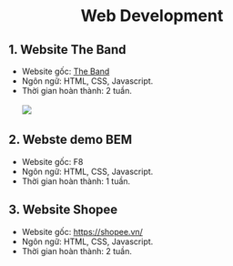 <h1 align="center"><b>Web Development</b></h>

## 1. Website The Band
  - Website gốc: [The Band](https://www.w3schools.com/w3css/tryw3css_templates_band.htm)
  - Ngôn ngữ: HTML, CSS, Javascript.
  - Thời gian hoàn thành: 2 tuần.</br>
  </br><img src='https://github.com/trong-khanh-1109/Web-Development/blob/78d2f28cc03e5d9d6b256ee12ccd6cda5b6e2c7b/Image/TheBand.png'></img>
## 2. Webste demo BEM
  - Website gốc: F8
  - Ngôn ngữ: HTML, CSS, Javascript.
  - Thời gian hoàn thành: 1 tuần.
## 3. Website Shopee
  - Website gốc: https://shopee.vn/
  - Ngôn ngữ: HTML, CSS, Javascript.
  - Thời gian hoàn thành: 2 tuần.
